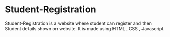 # Student-Registration
Student-Registration  is a website where student  can register and then Student details shown on website. It is made using HTML , CSS , Javascript.
